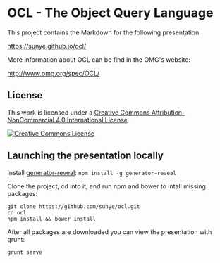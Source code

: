 # OCL - The Object Query Language

This project contains the Markdown for the following presentation:

https://sunye.github.io/ocl/

More information about OCL can be find in the OMG's website:

http://www.omg.org/spec/OCL/

## License

This work is licensed under a [Creative Commons Attribution-NonCommercial 4.0 International License](http://creativecommons.org/licenses/by-nc/4.0/).

[![Creative Commons License](https://i.creativecommons.org/l/by-nc/4.0/88x31.png)](http://creativecommons.org/licenses/by-nc/4.0/)

## Launching the presentation locally

Install [generator-reveal](https://github.com/slara/generator-reveal): `npm install -g generator-reveal`

Clone the project, cd into it, and run npm and bower to intall missing packages:

    git clone https://github.com/sunye/ocl.git
    cd ocl
    npm install && bower install

After all packages are downloaded you can view the presentation with grunt:

    grunt serve
    
    